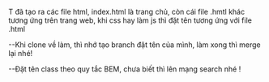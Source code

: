 T đã tạo ra các file html, index.html là trang chủ, còn cái file .hmtl khác tương ứng trên trang web, khi css hay làm js thì đặt tên tương ứng với file .html


--Khi clone về làm, thì nhớ tạo branch đặt tên của mình, làm xong thì merge lại nhé!


--Đặt tên class theo quy tắc BEM, chưa biết thì lên mạng search nhé !
